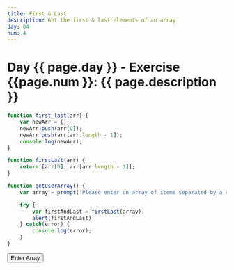 ```yaml
---
title: First & Last
description: Get the first & last elements of an array
day: 04
num: 4
---
```


# Day {{ page.day }} - Exercise {{page.num }}: {{ page.description }}

<script src="/cse/day04/firstLast.js"></script>

```javascript
function first_last(arr) {
	var newArr = [];
	newArr.push(arr[0]);
	newArr.push(arr[arr.length - 1]);
	console.log(newArr);
}

function firstLast(arr) {
	return [arr[0], arr[arr.length - 1]];
}

function getUserArray() {
	var array = prompt('Please enter an array of items separated by a comma:').split(', ');

	try {
		var firstAndLast = firstLast(array);
		alert(firstAndLast);
	} catch(error) {
		console.log(error);
	}
}
```

<button type="button" onclick="getUserArray()">Enter Array</button>
